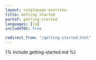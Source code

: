 ```yaml
---
layout: singlepage-overview
title: Getting Started
partof: getting-started
languages: [ja]
includeTOC: true

redirect_from: "/getting-started.html"
---
```


{% include getting-started.md %}
